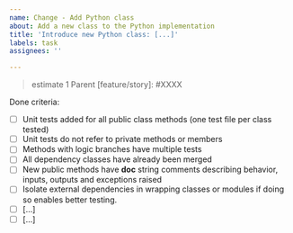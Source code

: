 ```yaml
---
name: Change - Add Python class
about: Add a new class to the Python implementation
title: 'Introduce new Python class: [...]'
labels: task
assignees: ''

---
```

> estimate 1
Parent [feature/story]: #XXXX

Done criteria:

- [ ] Unit tests added for all public class methods (one test file per
      class tested)
- [ ] Unit tests do not refer to private methods or members
- [ ] Methods with logic branches have multiple tests
- [ ] All dependency classes have already been merged
- [ ] New public methods have __doc__ string comments describing
      behavior, inputs, outputs and exceptions raised
- [ ] Isolate external dependencies in wrapping classes or modules if
      doing so enables better testing.
- [ ] [...]
- [ ] [...]
